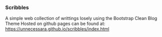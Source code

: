 ### Scribbles
A simple web collection of writtings losely using the Bootstrap Clean Blog Theme
Hosted on github pages can be found at: https://unnecessara.github.io/scribbles/index.html

